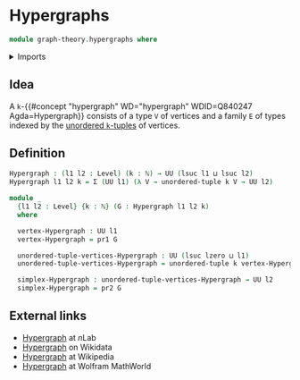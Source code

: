 # Hypergraphs

```agda
module graph-theory.hypergraphs where
```

<details><summary>Imports</summary>

```agda
open import elementary-number-theory.natural-numbers

open import foundation.dependent-pair-types
open import foundation.universe-levels
open import foundation.unordered-tuples
```

</details>

## Idea

A `k`-{{#concept "hypergraph" WD="hypergraph" WDID=Q840247 Agda=Hypergraph}}
consists of a type `V` of vertices and a family `E` of types indexed by the
[unordered `k`-tuples](foundation.unordered-tuples.md) of vertices.

## Definition

```agda
Hypergraph : (l1 l2 : Level) (k : ℕ) → UU (lsuc l1 ⊔ lsuc l2)
Hypergraph l1 l2 k = Σ (UU l1) (λ V → unordered-tuple k V → UU l2)

module _
  {l1 l2 : Level} {k : ℕ} (G : Hypergraph l1 l2 k)
  where

  vertex-Hypergraph : UU l1
  vertex-Hypergraph = pr1 G

  unordered-tuple-vertices-Hypergraph : UU (lsuc lzero ⊔ l1)
  unordered-tuple-vertices-Hypergraph = unordered-tuple k vertex-Hypergraph

  simplex-Hypergraph : unordered-tuple-vertices-Hypergraph → UU l2
  simplex-Hypergraph = pr2 G
```

## External links

- [Hypergraph](https://ncatlab.org/nlab/show/hypergraph) at $n$Lab
- [Hypergraph](https://www.wikidata.org/entity/Q840247) on Wikidata
- [Hypergraph](https://en.wikipedia.org/wiki/Hypergraph) at Wikipedia
- [Hypergraph](https://mathworld.wolfram.com/Hypergraph.html) at Wolfram
  MathWorld
